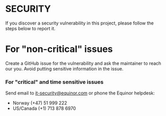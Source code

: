 # SECURITY

If you discover a security vulnerability in this project, please follow the steps below to report it.

# For "non-critical" issues

Create a GitHub issue for the vulnerability and ask the maintainer to reach our you. Avoid putting sensitive information in the issue.

### For "critical" and time sensitive issues

Send email to [it-security@equinor.com](mailto:it-security@equinor.com) or phone the Equinor helpdesk:

- Norway (+47) 51 999 222
- US/Canada (+1) 713 878 6970

